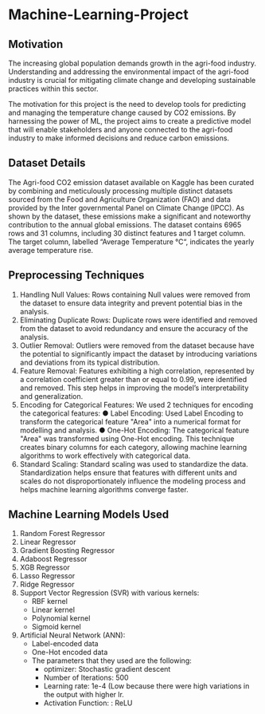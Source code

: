 # Machine-Learning-Project

## Motivation
The increasing global population demands growth in the agri-food industry. Understanding and addressing the environmental impact of the agri-food industry is crucial for mitigating climate change and developing sustainable practices within this sector.

The motivation for this project is the need to develop tools for predicting and managing the temperature change caused by CO2 emissions. By harnessing the power of ML, the project aims to create a predictive model that will enable stakeholders and anyone connected to the agri-food industry to make informed decisions and reduce carbon emissions.

## Dataset Details
The Agri-food CO2 emission dataset  available on Kaggle has been curated by combining and meticulously processing multiple distinct datasets sourced from the Food and Agriculture Organization (FAO) and data provided by the Inter governmental Panel on Climate Change (IPCC). As shown by the dataset, these emissions make a significant and noteworthy contribution to the annual global emissions. The dataset contains 6965 rows and 31 columns, including 30 distinct features and 1 target column. The target column, labelled “Average Temperature °C“, indicates the yearly average temperature rise.

## Preprocessing Techniques
1) Handling Null Values: Rows containing Null values were removed from the dataset to ensure data integrity and prevent potential bias in the analysis.
2) Eliminating Duplicate Rows: Duplicate rows were identified and removed from the dataset to avoid redundancy and ensure the accuracy of the analysis.
3) Outlier Removal:  Outliers were removed from the dataset because have the potential to significantly impact the dataset by introducing variations and deviations from its typical distribution.
4) Feature Removal: Features exhibiting a high correlation, represented by a correlation coefficient greater than or equal to 0.99, were identified and removed. This step helps in improving the model’s interpretability and generalization.
5) Encoding for Categorical Features: We used 2 techniques for encoding the categorical features:
    ●   Label Encoding: Used Label Encoding to transform the categorical feature "Area" into a numerical format for modelling and analysis.
    ●   One-Hot Encoding: The categorical feature "Area" was transformed using One-Hot encoding. This technique creates binary columns for each category, allowing machine learning algorithms to work effectively         with categorical data.
6) Standard Scaling: Standard scaling was used to standardize the data. Standardization helps ensure that features with different units and scales do not disproportionately influence the modeling process and helps machine learning algorithms converge faster.

## Machine Learning Models Used
1) Random Forest Regressor
2) Linear Regressor
3) Gradient Boosting Regressor
4) Adaboost Regressor
5) XGB Regressor
6) Lasso Regressor
7) Ridge Regressor
8) Support Vector Regression (SVR) with various kernels: 
      - RBF kernel
      - Linear kernel
      - Polynomial kernel
      - Sigmoid kernel
9) Artificial Neural Network (ANN):
      - Label-encoded data 
      - One-Hot encoded data
      - The parameters that they used are the following: 
        - optimizer: Stochastic gradient descent
        - Number of Iterations: 500
        - Learning rate: 1e-4 (Low because there were high variations in the output with higher lr.
        - Activation Function: : ReLU




